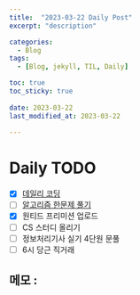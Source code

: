 ```yaml
---
title:  "2023-03-22 Daily Post"
excerpt: "description"

categories:
  - Blog
tags:
  - [Blog, jekyll, TIL, Daily]

toc: true
toc_sticky: true
 
date: 2023-03-22
last_modified_at: 2023-03-22

---
```


# Daily TODO
- [x] [데일리 코딩](https://urclass.codestates.com/classroom/33)
- [ ] [알고리즘 한문제 풀기]()
- [x] 원티드 프리미션 업로드
- [ ] CS 스터디 올리기
- [ ] 정보처리기사 실기 4단원 문풀
- [ ] 6시 당근 직거래
## 메모 : 


